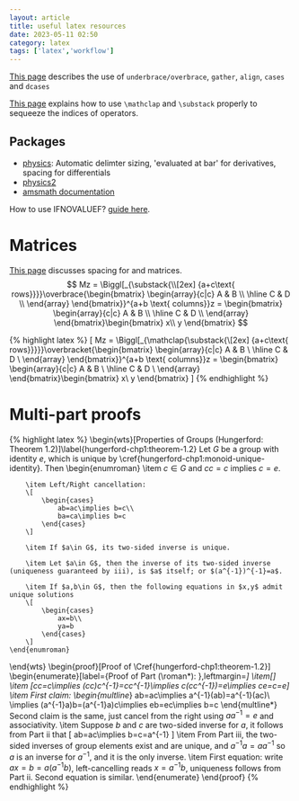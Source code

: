 ```yaml
---
layout: article
title: useful latex resources
date: 2023-05-11 02:50
category: latex
tags: ['latex','workflow']
---
```

[This page](https://en.wikibooks.org/wiki/LaTeX/Advanced_Mathematics#Vertically_aligning_displayed_mathematics) describes the use of `underbrace/overbrace`, `gather`, `align`, `cases` and `dcases`

[This page](https://pbelmans.ncag.info/blog/2010/12/06/the-power-of-mathclap-and-substack/) explains how to use `\mathclap` and `\substack` properly to sequeeze the indices of operators.

## Packages
- [physics](https://ctan.org/pkg/physics): Automatic delimter sizing, 'evaluated at bar' for derivatives, spacing for differentials 
- [physics2](https://ctan.org/pkg/physics2)
- [amsmath documentation](https://mirror.quantum5.ca/CTAN/macros/latex/required/amsmath/amsldoc.pdf)

How to use IFNOVALUEF? [guide here](https://texdoc.org/serve/xparse/0).

# Matrices
[This page](https://en.wikibooks.org/wiki/LaTeX/Advanced_Mathematics#Limits) discusses spacing for and matrices.
$$
    Mz = \Biggl[_{\substack{\\[2ex] {a+c\text{ rows}}}}\overbrace{\begin{bmatrix}
        \begin{array}{c|c}
            A & B \\
            \hline
            C & D \\
        \end{array}
    \end{bmatrix}}^{a+b \text{ columns}}z = \begin{bmatrix}
        \begin{array}{c|c}
            A & B \\
            \hline
            C & D \\
        \end{array}
    \end{bmatrix}\begin{bmatrix}
        x\\ y
    \end{bmatrix}  
$$

{% highlight latex %}
    \[
        Mz = \Biggl[_{\mathclap{\substack{\\[2ex] {a+c\text{ rows}}}}}\overbracket{\begin{bmatrix}
            \begin{array}{c|c}
                A & B \\
                \hline
                C & D \\
            \end{array}
        \end{bmatrix}}^{a+b \text{ columns}}z = \begin{bmatrix}
            \begin{array}{c|c}
                A & B \\
                \hline
                C & D \\
            \end{array}
        \end{bmatrix}\begin{bmatrix}
            x\\ y
        \end{bmatrix}
    \]
{% endhighlight %}

# Multi-part proofs

{% highlight latex %}
\begin{wts}[Properties of Groups (Hungerford: Theorem 1.2)]\label{hungerford-chp1:theorem-1.2}
    Let $G$ be a group with identity $e$, which is unique by \cref{hungerford-chp1:monoid-unique-identity}. Then
    \begin{enumroman}
        \item $c\in G$ and $cc=c$ implies $c=e$. 
        
        \item Left/Right cancellation: 
        \[
            \begin{cases}
                ab=ac\implies b=c\\
                ba=ca\implies b=c
            \end{cases}
        \]
        
        \item If $a\in G$, its two-sided inverse is unique. 
        
        \item Let $a\in G$, then the inverse of its two-sided inverse (uniqueness guaranteed by iii), is $a$ itself; or $(a^{-1})^{-1}=a$.
        
        \item If $a,b\in G$, then the following equations in $x,y$ admit unique solutions
        \[
            \begin{cases}
                ax=b\\
                ya=b
            \end{cases}
        \]
    \end{enumroman}
\end{wts}
\begin{proof}[Proof of \Cref{hungerford-chp1:theorem-1.2}]
    \begin{enumerate}[label={Proof of Part (\roman*): },leftmargin=*]
        \item[]
        \item \[cc=c\implies (cc)c^{-1}=cc^{-1}\implies c(cc^{-1})=e\implies ce=c=e\]
        \item First claim:
            \begin{multline*}
                ab=ac\implies a^{-1}(ab)=a^{-1}(ac)\\
                \implies (a^{-1}a)b=(a^{-1}a)c\implies eb=ec\implies b=c
            \end{multline*}
            Second claim is the same, just cancel from the right using $aa^{-1}=e$ and associativity.
        \item Suppose $b$ and $c$ are two-sided inverse for $a$, it follows from Part ii that 
        \[
            ab=ac\implies b=c=a^{-1}
        \]
        \item From Part iii, the two-sided inverses of group elements exist and are unique, and $a^{-1}a=aa^{-1}$ so $a$ is an inverse for $a^{-1}$, and it is the only inverse.
        \item First equation: write $ax=b=a(a^{-1}b)$, left-cancelling reads $x=a^{-1}b$, uniqueness follows from Part ii. Second equation is similar.
    \end{enumerate}
\end{proof}
{% endhighlight %}